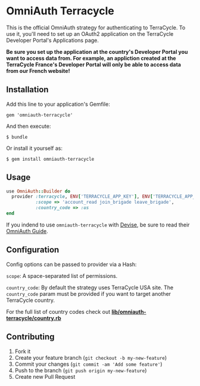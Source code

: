 # OmniAuth Terracycle

This is the official OmniAuth strategy for authenticating to TerraCycle.
To use it, you'll need to set up an OAuth2 application on the
TerraCycle Developer Portal's Applications page.

**Be sure you set up the application at the country's Developer Portal you want to access data from. For example, an appliction created at the TerraCycle France's Developer Portal will only be able to access data from our French website!**

## Installation

Add this line to your application's Gemfile:

    gem 'omniauth-terracycle'

And then execute:

    $ bundle

Or install it yourself as:

    $ gem install omniauth-terracycle

## Usage

```ruby
use OmniAuth::Builder do
  provider :terracycle, ENV['TERRACYCLE_APP_KEY'], ENV['TERRACYCLE_APP_SECRET'],
           :scope => 'account_read join_brigade leave_brigade',
           :country_code => :us
end
```

If you indend to use `omniauth-terracycle` with [Devise](https://github.com/plataformatec/devise), be sure to read their [OmniAuth Guide](https://github.com/plataformatec/devise/wiki/OmniAuth:-Overview).

## Configuration

Config options can be passed to provider via a Hash:

`scope`: A space-separated list of permissions.

`country_code`: By default the strategy uses TerraCycle USA site.
The `country_code` param must be provided if you want to target another TerraCycle country.

For the full list of country codes check out [**lib/omniauth-terracycle/country.rb**](http://github.com/terracycle/omniauth-terracycle/blob/master/lib/omniauth-terracycle/country.rb)

## Contributing

1. Fork it
2. Create your feature branch (`git checkout -b my-new-feature`)
3. Commit your changes (`git commit -am 'Add some feature'`)
4. Push to the branch (`git push origin my-new-feature`)
5. Create new Pull Request
